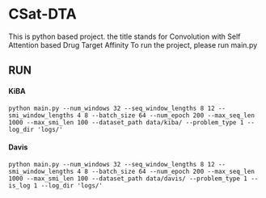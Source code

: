 # CSat-DTA
This is python based project. the title stands for Convolution with Self Attention based Drug Target Affinity  To run the project, please run main.py

## RUN

#### KiBA
```
python main.py --num_windows 32 --seq_window_lengths 8 12 --smi_window_lengths 4 8 --batch_size 64 --num_epoch 200 --max_seq_len 1000 --max_smi_len 100 --dataset_path data/kiba/ --problem_type 1 --log_dir 'logs/'
```
#### Davis
```
python main.py --num_windows 32 --seq_window_lengths 8 12 --smi_window_lengths 4 8 --batch_size 64 --num_epoch 200 --max_seq_len 1000 --max_smi_len 100 --dataset_path data/davis/ --problem_type 1 --is_log 1 --log_dir 'logs/'
```